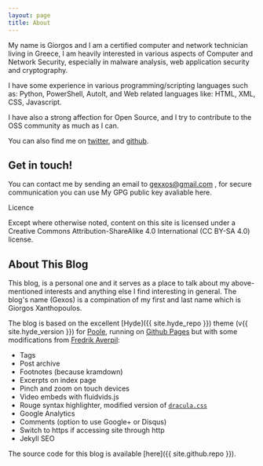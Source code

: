 ```yaml
---
layout: page
title: About
---
```


My name is Giorgos and I am a certified computer and network technician living in Greece, I am heavily interested in various aspects of Computer and Network Security, especially in malware analysis, web application security and cryptography.

I have some experience in various programming/scripting languages such as: Python, PowerShell, AutoIt, and Web related languages like: HTML, XML, CSS, Javascript.

I have also a strong affection for Open Source, and I try to contribute to the OSS community as much as I can.

You can also find me on [twitter](https://twitter.com/theGexos), and [github](https://github.com/Gexos).

## Get in touch!

You can contact me by sending an email to gexxos@gmail.com , for secure communication you can use My GPG public key avaliable here.

Licence

Except where otherwise noted, content on this site is licensed under a Creative Commons Attribution-ShareAlike 4.0 International (CC BY-SA 4.0) license.  



## About This Blog
 
This blog, is a personal one and it serves as a place to talk about my above-mentioned interests and anything else I find interesting in general. The blog's name (Gexos) is a compination of my first and last name which is Giorgos Xanthopoulos.

The blog is based on the excellent [Hyde]({{ site.hyde_repo }}) theme (v{{ site.hyde_version }}) for [Poole](http://getpoole.com), running on [Github Pages](https://pages.github.com) but with some modifications from [Fredrik Averpil](https://github.com/fredrikaverpil/fredrikaverpil.github.io):

- Tags
- Post archive
- Footnotes (because kramdown)
- Excerpts on index page
- Pinch and zoom on touch devices
- Video embeds with fluidvids.js
- Rouge syntax highlighter, modified version of [`dracula.css`](https://github.com/dracula/pygments)
- Google Analytics
- Comments (option to use Google+ or Disqus)
- Switch to https if accessing site through http
- Jekyll SEO

The source code for this blog is available [here]({{ site.github.repo }}).
